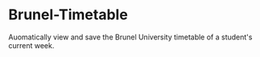 # Brunel-Timetable

Auomatically view and save the Brunel University timetable of a student's current week.
